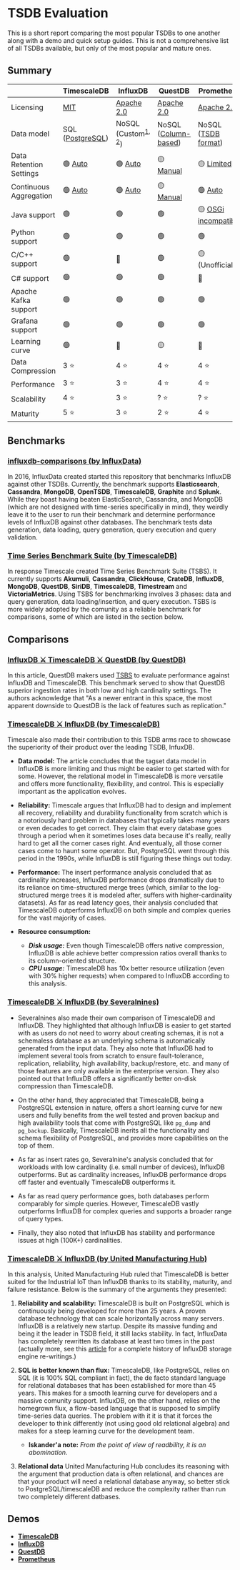 # TSDB Evaluation
This is a short report comparing the most popular TSDBs to one another along with a demo and quick setup guides. This is not a comprehensive list of all TSDBs available, but only of the most popular and mature ones.

## Summary

|| TimescaleDB | InfluxDB | QuestDB | Prometheus |
|--------------------------|---|---|---|---|
| Licensing | [MIT](https://github.com/influxdata/influxdb/blob/master/LICENSE) | [Apache 2.0](https://github.com/timescale/timescaledb/blob/master/LICENSE) | [Apache 2.0](https://github.com/questdb/questdb/blob/master/LICENSE.txt) | [Apache 2.0](https://github.com/prometheus/prometheus/blob/main/LICENSE)|
| Data model 			    | SQL ([PostgreSQL](https://docs.timescale.com/timescaledb/latest/overview)) | NoSQL (Custom<sup>[1](https://medium.com/dataseries/analysis-of-the-storage-mechanism-in-influxdb-b84d686f3697), [2](https://docs.influxdata.com/influxdb/v2.1/reference/internals/storage-engine)</sup>) | NoSQL ([Column-based](https://questdb.io/docs/concept/storage-model)) | NoSQL ([TSDB format](https://prometheus.io/docs/prometheus/latest/storage)) |
| Data Retention Settings 	| 🟢 [Auto](https://docs.timescale.com/timescaledb/latest/getting-started/data-retention) | 🟢 [Auto](https://docs.influxdata.com/influxdb/v2.1/organizations/buckets) | 🟡 [Manual](https://questdb.io/docs/operations/data-retention) | 🟡 [Limited](https://stackoverflow.com/questions/69630832/how-to-store-data-in-prometheus-with-different-retention-time-per-job-or-targets) |
| Continuous Aggregation			| 🟢 [Auto](https://docs.timescale.com/timescaledb/latest/getting-started/create-cagg/) | 🟢 [Auto](https://docs.influxdata.com/influxdb/v2.1/process-data/get-started) | 🟡 [Manual](https://questdb.io/docs/reference/sql/sample-by) | 🟢 [Auto](https://prometheus.io/docs/prometheus/latest/configuration/recording_rules) |
| Java support				| 🟢 | 🟢 | 🟢 | 🟡 [OSGi incompatible](https://github.com/prometheus/client_java/issues/533) |
| Python support			| 🟢 | 🟢 | 🟢 | 🟢 |
| C/C++ support				| 🟢 | 🔴 | 🟢 | 🟡 (Unofficial) |
| C# support				| 🟢 | 🟢 | 🟢 | 🔴 |
| Apache Kafka support		| 🟢 | 🟢 | 🟢 | 🟢 |
| Grafana support			| 🟢 | 🟢 | 🟢 | 🟢 |
| Learning curve			| 🟢 | 🔴 | 🟡 | 🔴 |
| Data Compression			| 3 ⭐ | 4 ⭐ | 4 ⭐ | 4 ⭐ |
| Performance				| 3 ⭐ | 3 ⭐ | 4 ⭐ | 4 ⭐ |
| Scalability				| 4 ⭐ | 3 ⭐ | ? ⭐ | ? ⭐ |
| Maturity					| 5 ⭐ | 3 ⭐ | 2 ⭐ | 4 ⭐ |

## Benchmarks
### [influxdb-comparisons (by InfluxData)](https://github.com/influxdata/influxdb-comparisons)
In 2016, InfluxData created started this repository that benchmarks InfluxDB against other TSDBs. Currently, the benchmark supports **Elasticsearch**, **Cassandra**, **MongoDB**, **OpenTSDB**, **TimescaleDB**, **Graphite** and **Splunk**. While they boast having beaten ElasticSearch, Cassandra, and MongoDB (which are not designed with time-series specifically in mind), they weirdly leave it to the user to run their benchmark and determine performance levels of InfluxDB against other databases. The benchmark tests data generation, data loading, query generation, query execution and query validation.

### [Time Series Benchmark Suite (by TimescaleDB)](https://github.com/timescale/tsbs)
In response Timescale created Time Series Benchmark Suite (TSBS). It currently supports **Akumuli**, **Cassandra**, **ClickHouse**, **CrateDB**, **InfluxDB**, **MongoDB**, **QuestDB**, **SiriDB**, **TimescaleDB**, **Timestream** and **VictoriaMetrics**. Using TSBS for benchmarking involves 3 phases: data and query generation, data loading/insertion, and query execution. TSBS is more widely adopted by the comunity as a reliable benchmark for comparisons, some of which are listed in the section below.


## Comparisons
### [InfluxDB ⚔️ TimescaleDB ⚔️ QuestDB (by QuestDB)](https://questdb.io/tutorial/2021/07/05/comparing-questdb-timescaledb-influxdb)
In this article, QuestDB makers used [TSBS](https://github.com/timescale/tsbs) to evaluate performance against InfluxDB and TimescaleDB. This benchmark served to show that QuestDB superior ingestion rates in both low and high cardinality settings. The authors acknowledge that "As a newer entrant in this space, the most apparent downside to QuestDB is the lack of features such as replication."

### [TimescaleDB ⚔️ InfluxDB (by TimescaleDB)](https://blog.timescale.com/blog/timescaledb-vs-influxdb-for-time-series-data-timescale-influx-sql-nosql-36489299877)
Timescale also made their contribution to this TSDB arms race to showcase the superiority of their product over the leading TSDB, InfuxDB.

- **Data model:** The article concludes that the tagset data model in InfluxDB is more limiting and thus might be easier to get started with for some. However, the relational model in TimescaleDB is more versatile and offers more functionality, flexibility, and control. This is especially important as the application evolves.


- **Reliability:** Timescale argues that InfluxDB had to design and implement all recovery, reliability and durability functionality from scratch which is a notoriously hard problem in databases that typically takes many years or even decades to get correct. They claim that every database goes through a period when it sometimes loses data because it's really, really hard to get all the corner cases right. And eventually, all those corner cases come to haunt some operator. But, PostgreSQL went through this period in the 1990s, while InfluxDB is still figuring these things out today.

- **Performance:** The insert performance analysis concluded that as cardinality increases, InfluxDB performance drops dramatically due to its reliance on time-structured merge trees (which, similar to the log-structured merge trees it is modeled after, suffers with higher-cardinality datasets). As far as read latency goes, their analysis concluded that TimescaleDB outperforms InfluxDB on both simple and complex queries for the vast majority of cases.

- **Resource consumption:**
	- ***Disk usage:*** Even though TimescaleDB offers native compression, InfluxDB is able achieve better compression ratios overall thanks to its column-oriented structure.
	- ***CPU usage:*** TimescaleDB has 10x better resource utilization (even with 30% higher requests) when compared to InfluxDB according to this analysis.

### [TimescaleDB ⚔️ InfluxDB (by Severalnines)](https://severalnines.com/database-blog/which-time-series-database-better-timescaledb-vs-influxdb)
- Severalnines also made their own comparison of TimescaleDB and InfluxDB. They highlighted that although InfluxDB is easier to get started with as users do not need to worry about creating schemas, it is not a schemaless database as an underlying schema is automatically generated from the input data. They also note that InfluxDB had to implement several tools from scratch to ensure fault-tolerance, replication, reliability, high availability, backup/restore, etc. and many of those features are only available in the enterprise version. They also pointed out that InfluxDB offers a significantly better on-disk compression than TimescaleDB.

- On the other hand, they appreciated that TimescaleDB, being a PostgreSQL extension in nature, offers a short learning curve for new users and fully benefits from the well tested and proven backup and high availability tools that come with PostgreSQL like `pg_dump` and `pg_backup`. Basically, TimescaleDB inerits all the functionality and schema flexibility of PostgreSQL, and provides more capabilities on the top of them.

- As far as insert rates go, Severalnine's analysis concluded that for workloads with low cardinality (i.e. small number of devices), InfluxDB outperforms. But as cardinality increases, InfluxDB performance drops off faster and eventually TimescaleDB outperforms it.

- As far as read query performance goes, both databases perform comparably for simple queries. However, TimescaleDB vastly outperforms InfluxDB for complex queries and supports a broader range of query types.

- Finally, they also noted that InfluxDB has stability and performance issues at high (100K+) cardinalities.

### [TimescaleDB ⚔️ InfluxDB (by United Manufacturing Hub)](https://docs.umh.app/docs/concepts/timescaledb-vs-influxdb)
In this analysis, United Manufacturing Hub ruled that TimescaleDB is better suited for the Industrial IoT than InfluxDB thanks to its stability, maturity, and failure resistance. Below is the summary of the arguments they presented:

1. **Reliability and scalability:** TimescaleDB is built on PostgreSQL which is continuously being developed for more than 25 years. A proven database technology that can scale horizontally across many servers. InfluxDB is a relatively new startup. Despite its massive funding and being it the leader in TSDB field, it still lacks stability. In fact, InfluxData has completely rewritten its database at least two times in the past (actually more, see this [article](https://medium.com/dataseries/analysis-of-the-storage-mechanism-in-influxdb-b84d686f3697) for a complete history of InfluxDB storage engine re-writings.)

2. **SQL is better known than flux:** TimescaleDB, like PostgreSQL, relies on SQL (it is 100% SQL compliant in fact), the de facto standard language for relational databases that has been established for more than 45 years. This makes for a smooth learning curve for developers and a massive comunity support. InfluxDB, on the other hand, relies on the homegrown flux, a flow-based language that is supposed to simplify time-series data queries. The problem with it it is that it forces the developer to think differently (not using good old relational algebra) and makes for a steep learning curve for the development team.

    - **Iskander'a note:** *From the point of view of readbility, it is an abomination.*

3. **Relational data**
United Manufacturing Hub concludes its reasoning with the argument that production data is often relational, and chances are that your product will need a relational database anyway, so better stick to PostgreSQL/timescaleDB and reduce the complexity rather than run two completely different datbases.

## Demos
- **[TimescaleDB](./timescaledb/README.md)**
- **[InfluxDB](./influxdb/README.md)**
- **[QuestDB](./questdb/README.md)**
- **[Prometheus](./prometheus/README.md)**
